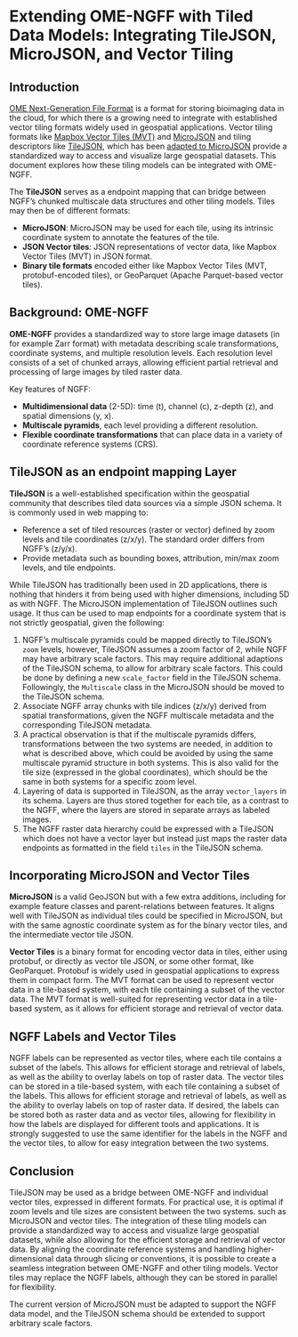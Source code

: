 # Extending OME-NGFF with Tiled Data Models: Integrating TileJSON, MicroJSON, and Vector Tiling

## Introduction

[OME Next-Generation File Format](https://ngff.openmicroscopy.org/latest/) is a format for storing bioimaging data in the cloud, for which there is a growing need to integrate with established vector tiling formats widely used in geospatial applications. Vector tiling formats like [Mapbox Vector Tiles (MVT)](https://github.com/mapbox/vector-tile-spec) and [MicroJSON](https://polusai.github.io/microjson/)  and tiling descriptors like [TileJSON](https://github.com/mapbox/tilejson-spec/tree/master/3.0.0), which has been [adapted to MicroJSON](https://polusai.github.io/microjson/tiling/) provide a standardized way to access and visualize large geospatial datasets. This document explores how these tiling models can be integrated with OME-NGFF.

The **TileJSON** serves as a endpoint mapping that can bridge between NGFF’s chunked multiscale data structures and other tiling models. Tiles may then be of different formats:

- **MicroJSON**: MicroJSON may be used for each tile, using its intrinsic coordinate system to annotate the features of the tile.
- **JSON Vector tiles**: JSON representations of vector data, like Mapbox Vector Tiles (MVT) in JSON format.
- **Binary tile formats** encoded either like Mapbox Vector Tiles (MVT, protobuf-encoded tiles), or GeoParquet (Apache Parquet-based vector tiles).

## Background: OME-NGFF

**OME-NGFF** provides a standardized way to store large image datasets (in for example Zarr format) with metadata describing scale transformations, coordinate systems, and multiple resolution levels. Each resolution level consists of a set of chunked arrays, allowing efficient partial retrieval and processing of large images by tiled raster data.

Key features of NGFF:

- **Multidimensional data** (2-5D):  time (t), channel (c), z-depth (z), and spatial dimensions (y, x).
- **Multiscale pyramids**, each level providing a different resolution.  
- **Flexible coordinate transformations** that can place data in a variety of coordinate reference systems (CRS).

## TileJSON as an endpoint mapping Layer

**TileJSON** is a well-established specification within the geospatial community that describes tiled data sources via a simple JSON schema. It is commonly used in web mapping to:

- Reference a set of tiled resources (raster or vector) defined by zoom levels and tile coordinates (z/x/y). The standard order differs from NGFF’s (z/y/x).
- Provide metadata such as bounding boxes, attribution, min/max zoom levels, and tile endpoints.

While TileJSON has traditionally been used in 2D applications, there is nothing that hinders it from being used with higher dimensions, including 5D as with NGFF. The MicroJSON implementation of TileJSON outlines such usage. It thus can be used to map endpoints for a coordinate system that is not strictly geospatial, given the following:

1. NGFF’s multiscale pyramids could be mapped directly to TileJSON’s `zoom` levels, however, TileJSON assumes a zoom factor of 2, while NGFF may have arbitrary scale factors. This may require additional adaptions of the TileJSON schema, to allow for arbitrary scale factors. This could be done by defining a new `scale_factor` field in the TileJSON schema. Followingly, the `Multiscale` class in the MicroJSON should be moved to the TileJSON schema.
2. Associate NGFF array chunks with tile indices (z/x/y) derived from spatial transformations, given the NGFF multiscale metadata and the corresponding TileJSON metadata.
3. A practical observation is that if the multiscale pyramids differs, transformations between the two systems are needed, in addition to what is described above, which could be avoided by using the same multiscale pyramid structure in both systems. This is also valid for the tile size (expressed in the global coordinates), which should be the same in both systems for a specific zoom level.
4. Layering of data is supported in TileJSON, as the array `vector_layers` in its schema. Layers are thus stored together for each tile, as a contrast to the NGFF, where the layers are stored in separate arrays as labeled images.
5. The NGFF raster data hierarchy could be expressed with a TileJSON which does not have a vector layer but instead just maps the raster data endpoints as formatted in the field `tiles` in the TileJSON schema.

## Incorporating MicroJSON and Vector Tiles

**MicroJSON** is a valid GeoJSON but with a few extra additions, including for example feature classes and parent-relations between features. It aligns well with TileJSON as individual tiles could be specified in MicroJSON, but with the same agnostic coordinate system as for the binary vector tiles, and the intermediate vector tile JSON.

**Vector Tiles** is a binary format for encoding vector data in tiles, either using protobuf, or directly as vector tile JSON, or some other format, like GeoParquet. Protobuf is widely used in geospatial applications to express them in  compact form. The MVT format can be used to represent vector data in a tile-based system, with each tile containing a subset of the vector data. The MVT format is well-suited for representing vector data in a tile-based system, as it allows for efficient storage and retrieval of vector data.

## NGFF Labels and Vector Tiles

NGFF labels can be represented as vector tiles, where each tile contains a subset of the labels. This allows for efficient storage and retrieval of labels, as well as the ability to overlay labels on top of raster data. The vector tiles can be stored in a tile-based system, with each tile containing a subset of the labels. This allows for efficient storage and retrieval of labels, as well as the ability to overlay labels on top of raster data. If desired, the labels can be stored both as raster data and as vector tiles, allowing for flexibility in how the labels are displayed for different tools and applications. It is strongly suggested to use the same identifier for the labels in the NGFF and the vector tiles, to allow for easy integration between the two systems.

## Conclusion

TileJSON may be used as a bridge between OME-NGFF and individual vector tiles, expressed in different formats. For practical use, it is optimal if zoom levels and tile sizes are consistent between the two systems.
such as MicroJSON and vector tiles. The integration of these tiling models can provide a standardized way to access and visualize large geospatial datasets, while also allowing for the efficient storage and retrieval of vector data. By aligning the coordinate reference systems and handling higher-dimensional data through slicing or conventions, it is possible to create a seamless integration between OME-NGFF and other tiling models. Vector tiles may replace the NGFF labels, although they can be stored in parallel for flexibility.

The current version of MicroJSON must be adapted to support the NGFF data model, and the TileJSON schema should be extended to support arbitrary scale factors.
